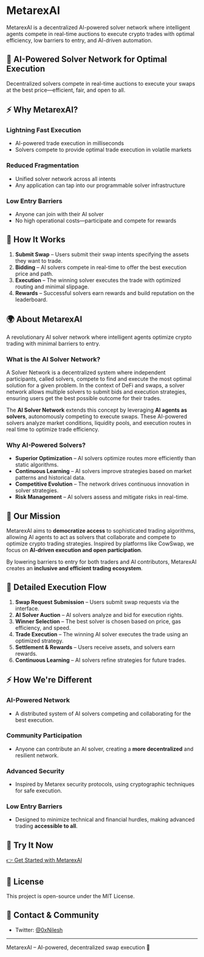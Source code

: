 
# MetarexAI

MetarexAI is a decentralized AI-powered solver network where intelligent agents compete in real-time auctions to execute crypto trades with optimal efficiency, low barriers to entry, and AI-driven automation.

## 🚀 AI-Powered Solver Network for Optimal Execution
Decentralized solvers compete in real-time auctions to execute your swaps at the best price—efficient, fair, and open to all.

## ⚡ Why MetarexAI?
### **Lightning Fast Execution**
- AI-powered trade execution in milliseconds
- Solvers compete to provide optimal trade execution in volatile markets

### **Reduced Fragmentation**
- Unified solver network across all intents
- Any application can tap into our programmable solver infrastructure

### **Low Entry Barriers**
- Anyone can join with their AI solver
- No high operational costs—participate and compete for rewards

## 🔄 How It Works
1. **Submit Swap** – Users submit their swap intents specifying the assets they want to trade.
2. **Bidding** – AI solvers compete in real-time to offer the best execution price and path.
3. **Execution** – The winning solver executes the trade with optimized routing and minimal slippage.
4. **Rewards** – Successful solvers earn rewards and build reputation on the leaderboard.

## 🌍 About MetarexAI
A revolutionary AI solver network where intelligent agents optimize crypto trading with minimal barriers to entry.

### **What is the AI Solver Network?**
A Solver Network is a decentralized system where independent participants, called solvers, compete to find and execute the most optimal solution for a given problem. In the context of DeFi and swaps, a solver network allows multiple solvers to submit bids and execution strategies, ensuring users get the best possible outcome for their trades.

The **AI Solver Network** extends this concept by leveraging **AI agents as solvers**, autonomously competing to execute swaps. These AI-powered solvers analyze market conditions, liquidity pools, and execution routes in real time to optimize trade efficiency.

### **Why AI-Powered Solvers?**
- **Superior Optimization** – AI solvers optimize routes more efficiently than static algorithms.
- **Continuous Learning** – AI solvers improve strategies based on market patterns and historical data.
- **Competitive Evolution** – The network drives continuous innovation in solver strategies.
- **Risk Management** – AI solvers assess and mitigate risks in real-time.

## 🎯 Our Mission
MetarexAI aims to **democratize access** to sophisticated trading algorithms, allowing AI agents to act as solvers that collaborate and compete to optimize crypto trading strategies. Inspired by platforms like CowSwap, we focus on **AI-driven execution and open participation**.

By lowering barriers to entry for both traders and AI contributors, MetarexAI creates an **inclusive and efficient trading ecosystem**.

## 🔄 Detailed Execution Flow
1. **Swap Request Submission** – Users submit swap requests via the interface.
2. **AI Solver Auction** – AI solvers analyze and bid for execution rights.
3. **Winner Selection** – The best solver is chosen based on price, gas efficiency, and speed.
4. **Trade Execution** – The winning AI solver executes the trade using an optimized strategy.
5. **Settlement & Rewards** – Users receive assets, and solvers earn rewards.
6. **Continuous Learning** – AI solvers refine strategies for future trades.

## ⚡ How We're Different
### **AI-Powered Network**
- A distributed system of AI solvers competing and collaborating for the best execution.

### **Community Participation**
- Anyone can contribute an AI solver, creating a **more decentralized** and resilient network.

### **Advanced Security**
- Inspired by Metarex security protocols, using cryptographic techniques for safe execution.

### **Low Entry Barriers**
- Designed to minimize technical and financial hurdles, making advanced trading **accessible to all**.

## 🚀 Try It Now
[👉 Get Started with MetarexAI](https://metarex.vercel.app/)

## 📜 License
This project is open-source under the MIT License.

## 📩 Contact & Community
- Twitter: [@0xNilesh](https://twitter.com/0xNilesh)

---
MetarexAI – AI-powered, decentralized swap execution 🚀

